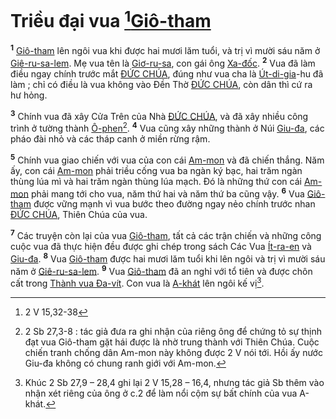 # Triều đại vua [^1@-1a380cd0-9a01-46e1-b329-89d30e89903e][Giô-tham]()
<sup><b>1</b></sup> [Giô-tham]() lên ngôi vua khi được hai mươi lăm tuổi, và trị vì mười sáu năm ở [Giê-ru-sa-lem](). Mẹ vua tên là [Giơ-ru-sa](), con gái ông [Xa-đốc](). <sup><b>2</b></sup> Vua đã làm điều ngay chính trước mắt [ĐỨC CHÚA](), đúng như vua cha là [Út-di-gia]()-hu đã làm ; chỉ có điều là vua không vào Đền Thờ [ĐỨC CHÚA](), còn dân thì cứ ra hư hỏng.

<sup><b>3</b></sup> Chính vua đã xây Cửa Trên của Nhà [ĐỨC CHÚA](), và đã xây nhiều công trình ở tường thành [Ô-phen]()[^1-1a380cd0-9a01-46e1-b329-89d30e89903e]. <sup><b>4</b></sup> Vua cũng xây những thành ở Núi [Giu-đa](), các pháo đài nhỏ và các tháp canh ở miền rừng rậm.

<sup><b>5</b></sup> Chính vua giao chiến với vua của con cái [Am-mon]() và đã chiến thắng. Năm ấy, con cái [Am-mon]() phải triều cống vua ba ngàn ký bạc, hai trăm ngàn thùng lúa mì và hai trăm ngàn thùng lúa mạch. Đó là những thứ con cái [Am-mon]() phải mang tới cho vua, năm thứ hai và năm thứ ba cũng vậy. <sup><b>6</b></sup> Vua [Giô-tham]() được vững mạnh vì vua bước theo đường ngay nẻo chính trước nhan [ĐỨC CHÚA](), Thiên Chúa của vua.

<sup><b>7</b></sup> Các truyện còn lại của vua [Giô-tham](), tất cả các trận chiến và những công cuộc vua đã thực hiện đều được ghi chép trong sách Các Vua [Ít-ra-en]() và [Giu-đa](). <sup><b>8</b></sup> Vua [Giô-tham]() được hai mươi lăm tuổi khi lên ngôi và trị vì mười sáu năm ở [Giê-ru-sa-lem](). <sup><b>9</b></sup> Vua [Giô-tham]() đã an nghỉ với tổ tiên và được chôn cất trong [Thành vua Đa-vít](). Con vua là [A-khát]() lên ngôi kế vị[^2-1a380cd0-9a01-46e1-b329-89d30e89903e].

[^1-1a380cd0-9a01-46e1-b329-89d30e89903e]: 2 Sb 27,3-8 : tác giả đưa ra ghi nhận của riêng ông để chứng tỏ sự thịnh đạt vua Giô-tham gặt hái được là nhờ trung thành với Thiên Chúa. Cuộc chiến tranh chống dân Am-mon này không được 2 V nói tới. Hồi ấy nước Giu-đa không có chung ranh giới với Am-mon.
[^2-1a380cd0-9a01-46e1-b329-89d30e89903e]: Khúc 2 Sb 27,9 – 28,4 ghi lại 2 V 15,28 – 16,4, nhưng tác giả Sb thêm vào nhận xét riêng của ông ở c.2 để làm nổi cộm sự bất chính của vua A-khát.
[^1@-1a380cd0-9a01-46e1-b329-89d30e89903e]: 2 V 15,32-38